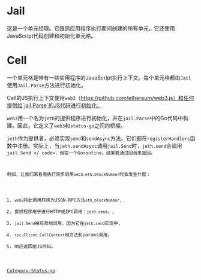 # Jail

这是一个单元经理。它跟踪应用程序执行期间创建的所有单元。它还使用JavaScript代码创建和初始化单元格。

# Cell

一个单元格是带有一些实用程序的JavaScript执行上下文。每个单元格都由`Jail`使用`Jail.Parse`方法进行初始化。

Cell的JS执行上下文使用`web3`（https://github.com/ethereum/web3.js）和任何提供给`jail.Parse`的JS代码进行初始化。

`web3`用一个名为`jeth`的提供程序进行初始化，并在`jail.Parse`中的Go代码中构建。因此，它定义了`web3`和`status-go`之间的桥樑。

`jeth`作为提供者，必须实现`send`和`sendAsync`方法。它们都在`registerHandlers`函数中注册。实际上，当`jeth.sendAsync`调用`jail.Send`时，`jeth.send`会调用<code>
jail.Send \</ code\>，但在一个Goroutine。结果要通过回调来返回。

例如，让我们来看看执行同步调用`web3.eth.blockNumber`时会发生什麽：

1.  `web3`将此调用转换为JSON-RPC方法`eth_blockNumber`,
2.  提供程序用于进行HTTP或IPC调用：`jeth.send`，,
3.  `jail.Send`被有效地调用，因为它在`jeth.send`实现中,
4.  `rpc.Client.CallContext`用方法和params调用，
5.  响应返回给JS代码。

[Category:Status-go](Category:Status-go "wikilink")